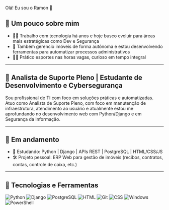 Olá! Eu sou o Ramon 👋 

 ## 🧠 Um pouco sobre mim

- 👨‍💻 Trabalho com tecnologia há anos e hoje busco evoluir para áreas mais estratégicas como Dev e Segurança
- 🏡 Também gerencio imóveis de forma autônoma e estou desenvolvendo ferramentas para automatizar processos administrativos
- 🏃‍♂️ Prático esportes nas horas vagas, curioso em tempo integral

---


## 🎯 Analista de Suporte Pleno | Estudante de Desenvolvimento e Cybersegurança

Sou profissional de TI com foco em soluções práticas e automatizadas. 
Atuo como Analista de Suporte Pleno, com foco em manutenção de infraestrutura, atendimento ao usuário e atualmente estou me aprofundando no desenvolvimento web com Python/Django e em Segurança da Informação.

---

## 🚀 Em andamento

- 🧠 Estudando: Python | Django | APIs REST | PostgreSQL | HTML/CSS/JS
- 🛠️ Projeto pessoal: ERP Web para gestão de imóveis (recibos, contratos, contas, controle de caixa, etc.)

---

## 🧰 Tecnologias e Ferramentas

![Python](https://img.shields.io/badge/Python-3776AB?style=flat&logo=python&logoColor=white)
![Django](https://img.shields.io/badge/Django-092E20?style=flat&logo=django&logoColor=white)
![PostgreSQL](https://img.shields.io/badge/PostgreSQL-316192?style=flat&logo=postgresql&logoColor=white)
![HTML](https://img.shields.io/badge/HTML5-E34F26?style=flat&logo=html5&logoColor=white)
![Git](https://img.shields.io/badge/Git-F05032?style=flat&logo=git&logoColor=white)
![CSS](https://img.shields.io/badge/CSS3-1572B6?style=flat&logo=css3&logoColor=white)
![Windows](https://img.shields.io/badge/Windows-0078D6?style=flat&logo=windows&logoColor=white)
![PowerShell](https://img.shields.io/badge/PowerShell-5391FE?style=flat&logo=powershell&logoColor=white)


